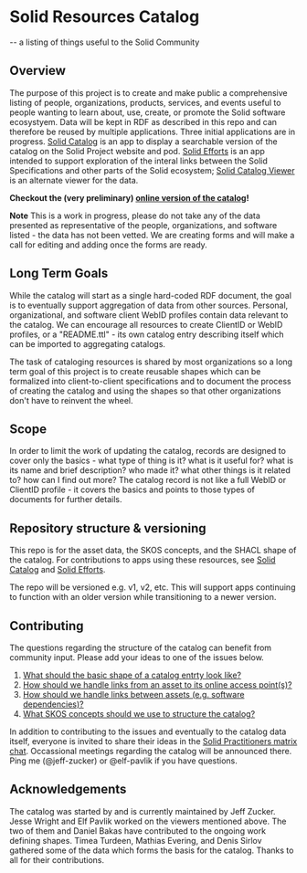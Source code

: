 # Solid Resources Catalog

-- a listing of things useful to the Solid Community

## Overview

The purpose of this project is to create and make public a comprehensive listing of people, organizations, products, services, and events useful to people wanting to learn about, use, create, or promote the Solid software ecosystyem.  Data will be kept in RDF as described in this repo and can therefore be reused by multiple applications.  Three initial applications are in progress. [Solid Catalog](https://github.com/solid-contrib/catalog) is an app to display a searchable version of the catalog on the Solid Project website and pod. [Solid Efforts](https://github.com/elf-pavlik/solid-efforts) is an app intended to support exploration of the interal links between the Solid Specifications and other parts of the Solid ecosystem; [Solid Catalog Viewer](https://solid-catalog.jeswr.org/) is an alternate viewer for the data. 

**Checkout the (very preliminary) [online version of the catalog](https://solidproject.solidcommunity.net/catalog/)!**

**Note** This is a work in progress, please do not take any of the data presented as representative of the people, organizations, and software listed - the data has not been vetted.  We are creating forms and will make a call for editing and adding once the forms are ready.

## Long Term Goals

While the catalog will start as a single hard-coded RDF document, the goal is to eventually support aggregation of data from other sources.  Personal, organizational, and software client WebID profiles contain data relevant to the catalog.  We can encourage all resources to create ClientID or WebID profiles, or a "README.ttl" - its own catalog entry describing itself which can be imported to aggregating catalogs.

The task of cataloging resources is shared by most organizations so a long term goal of this project is to create reusable shapes which can be formalized into client-to-client specifications and to document the process of creating the catalog and using the shapes so that other organizations don't have to reinvent the wheel.

## Scope

In order to limit the work of updating the catalog, records are designed to cover only the basics - what type of thing is it? what is it useful for? what is its name and brief description? who made it? what other things is it related to? how can I find out more?  The catalog record is not like a full WebID or ClientID profile - it covers the basics and points to those types of documents for further details.

## Repository structure & versioning

This repo is for the asset data, the SKOS concepts, and the SHACL shape of the catalog.  For contributions to apps using these resources, see [Solid Catalog](https://github.com/solid-contrib/catalog) and [Solid Efforts](https://github.com/elf-pavlik/solid-efforts).

The repo will be versioned e.g. v1, v2, etc. This will support apps continuing to function with an older version while transitioning to a newer version.

## Contributing

The questions regarding the structure of the catalog can benefit from community input.  Please add your ideas to one of the issues below.

1. [What should the basic shape of a catalog entrty look like?](https://github.com/solid/catalog/issues/1)
2. [How should we handle links from an asset to its online access point(s)?](https://github.com/solid/catalog/issues/2)
3. [How should we handle links between assets (e.g. software dependencies)?](https://github.com/solid/catalog/issues/3)
4. [What SKOS concepts should we use to structure the catalog?](https://github.com/solid/catalog/issues/4)

In addition to contributing to the issues and eventually to the catalog data itself, everyone is invited to share their ideas in the [Solid Practitioners matrix chat](https://matrix.to/#/#solid-practitioners:matrix.org).  Occassional meetings regarding the catalog will be announced there. Ping me (@jeff-zucker) or @elf-pavlik if you have questions.

## Acknowledgements

The catalog was started by and is currently maintained by Jeff Zucker.  Jesse Wright and Elf Pavlik worked on the viewers mentioned above. The two of them and Daniel Bakas have contributed to the ongoing work defining shapes.  Timea Turdeen, Mathias Evering, and Denis Sirlov gathered some of the data which forms the basis for the catalog.  Thanks to all for their contributions.

